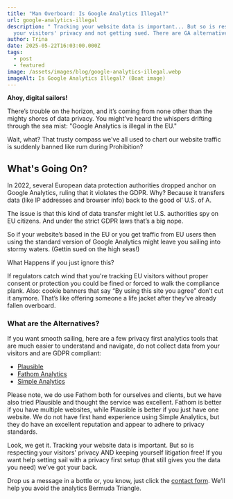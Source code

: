 ```yaml
---
title: "Man Overboard: Is Google Analytics Illegal?"
url: google-analytics-illegal
description: " Tracking your website data is important... But so is respecting
  your visitors' privacy and not getting sued. There are GA alternatives."
author: Trina
date: 2025-05-22T16:03:00.000Z
tags:
  - post
  - featured
image: /assets/images/blog/google-analytics-illegal.webp
imageAlt: Is Google Analytics Illegal? (Boat image)
---
```

**Ahoy, digital sailors!**

There’s trouble on the horizon, and it’s coming from none other than the mighty shores of data privacy. You might’ve heard the whispers drifting through the sea mist: "Google Analytics is illegal in the EU."

Wait, what? That trusty compass we've all used to chart our website traffic is suddenly banned like rum during Prohibition?

## What's Going On?

In 2022, several European data protection authorities dropped anchor on Google Analytics, ruling that it violates the GDPR. Why? Because it transfers data (like IP addresses and browser info) back to the good ol’ U.S. of A.

The issue is that this kind of data transfer might let U.S. authorities spy on EU citizens. And under the strict GDPR laws that’s a big nope.

So if your website’s based in the EU or you get traffic from EU users then using the standard version of Google Analytics might leave you sailing into stormy waters. (Gettin sued on the high seas!)

What Happens if you just ignore this?

If regulators catch wind that you're tracking EU visitors without proper consent or protection you could be fined or forced to walk the compliance plank. Also: cookie banners that say “By using this site you agree” don’t cut it anymore. That’s like offering someone a life jacket after they’ve already fallen overboard.

### What are the Alternatives?

If you want smooth sailing, here are a few privacy first analytics tools that are much easier to understand and navigate, do not collect data from your visitors and are GDPR compliant:

* [Plausible](https://plausible.io/)
* [Fathom Analytics](https://usefathom.com/ref/UVY4LN)
* [Simple Analytics](https://www.simpleanalytics.com/?referral=kewuv)

Please note, we do use Fathom both for ourselves and clients, but we have also tried Plausible and thought the service was excellent. Fathom is better if you have multiple websites, while Plausible is better if you just have one website. We do not have first hand experience using Simple Analytics, but they do have an excellent reputation and appear to adhere to privacy standards.

Look, we get it. Tracking your website data is important. But so is respecting your visitors' privacy AND keeping yourself litigation free! If you want help setting sail with a privacy first setup (that still gives you the data you need) we’ve got your back.

Drop us a message in a bottle or, you know, just click the [contact form](https://saltsongwebdesign.com/contact/). We’ll help you avoid the analytics Bermuda Triangle.
